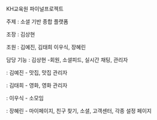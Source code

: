 KH교육원 파이널프로젝트

주제 : 소셜 기반 종합  플랫폼

조장 : 김상현

조원 : 김예진, 김태희 이우식, 장혜린


담당 기능
  : 김상현 -회원, 소셜피드, 실시간 채팅, 관리자

  : 김예진 - 맛집, 맛집 관리자

  : 김태희 - 영화, 영화 관리자

  : 이우식 - 소모임

  : 장혜린 - 마이페이지, 친구 찾기, 소셜, 고객센터, 각종 설정 페이지

